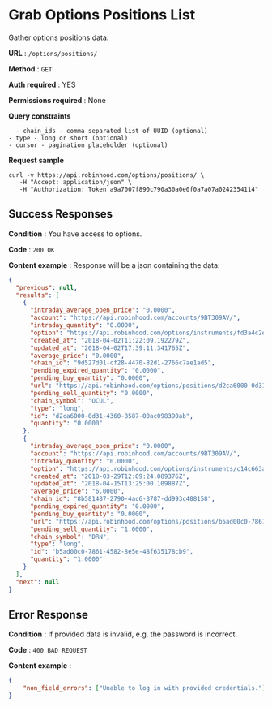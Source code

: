 # Grab Options Positions List

Gather options positions data.

**URL** : `/options/positions/`

**Method** : `GET`

**Auth required** : YES

**Permissions required** : None

**Query constraints**

	  - chain_ids - comma separated list of UUID (optional)
    - type - long or short (optional)
    - cursor - pagination placeholder (optional)

**Request sample**

```
curl -v https://api.robinhood.com/options/positions/ \
   -H "Accept: application/json" \
   -H "Authorization: Token a9a7007f890c790a30a0e0f0a7a07a0242354114"   
```

## Success Responses

**Condition** : You have access to options.

**Code** : `200 OK`

**Content example** : Response will be a json containing the data:

```json
{
  "previous": null,
  "results": [
    {
      "intraday_average_open_price": "0.0000",
      "account": "https://api.robinhood.com/accounts/9BT309AV/",
      "intraday_quantity": "0.0000",
      "option": "https://api.robinhood.com/options/instruments/fd3a4c2e-559b-4509-a4dc-afdaa7d68625/",
      "created_at": "2018-04-02T11:22:09.192279Z",
      "updated_at": "2018-04-02T17:39:11.341765Z",
      "average_price": "0.0000",
      "chain_id": "9d527d01-cf28-4470-82d1-2766c7ae1ad5",
      "pending_expired_quantity": "0.0000",
      "pending_buy_quantity": "0.0000",
      "url": "https://api.robinhood.com/options/positions/d2ca6000-0d31-4360-8587-00ac098390ab/",
      "pending_sell_quantity": "0.0000",
      "chain_symbol": "OCUL",
      "type": "long",
      "id": "d2ca6000-0d31-4360-8587-00ac098390ab",
      "quantity": "0.0000"
    },
    {
      "intraday_average_open_price": "0.0000",
      "account": "https://api.robinhood.com/accounts/9BT309AV/",
      "intraday_quantity": "0.0000",
      "option": "https://api.robinhood.com/options/instruments/c14c663a-25d8-49c5-bfe6-09ee3681d083/",
      "created_at": "2018-03-29T12:09:24.089376Z",
      "updated_at": "2018-04-15T13:25:00.109887Z",
      "average_price": "6.0000",
      "chain_id": "8b581487-2790-4ac6-8787-dd993c488158",
      "pending_expired_quantity": "0.0000",
      "pending_buy_quantity": "0.0000",
      "url": "https://api.robinhood.com/options/positions/b5ad00c0-7861-4582-8e5e-48f635178cb9/",
      "pending_sell_quantity": "1.0000",
      "chain_symbol": "DRN",
      "type": "long",
      "id": "b5ad00c0-7861-4582-8e5e-48f635178cb9",
      "quantity": "1.0000"
    }
  ],
  "next": null
}
```

## Error Response

**Condition** : If provided data is invalid, e.g. the password is incorrect.

**Code** : `400 BAD REQUEST`

**Content example** :

```json
{
    "non_field_errors": ["Unable to log in with provided credentials."]
}
```
